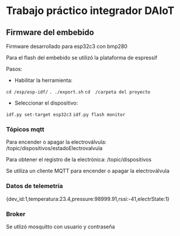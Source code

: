 # Trabajo práctico integrador DAIoT

## Firmware del embebido

Firmware desarrollado para esp32c3 con bmp280

Para el flash del embebido se utilizó la plataforma de espressif

Pasos:

- Habilitar la herramienta:

`cd /esp/esp-idf/`
`. ./export.sh`
`cd  /carpeta del proyecto`

- Seleccionar el dispositivo:

`idf.py set-target esp32c3`
`idf.py flash monitor`

### Tópicos mqtt

Para encender o apagar la electroválvula:
/topic/dispositivos/estadoElectrovalvula

Para obtener el registro de la electrónica:
/topic/dispositivos

Se utiliza un cliente MQTT para encender o apagar la electroválvula

### Datos de telemetría

{dev_id:1,temperatura:23.4,pressure:98999.91,rssi:-41,electrState:1}


### Broker

Se utlizó mosquitto con usuario y contraseña
